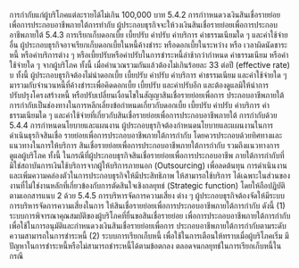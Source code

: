 การกำกับแก่ผู้บริโภคแต่ละรายได้ไม่เกิน 100,000 บาท
5.4.2 การกำาหนดวงเงินสินเชื่อรายย่อยเพื่อการประกอบอาชีพภายใต้การทํากับ
ผู้ประกอบธุรกิจจะให้วงเงินสินเชื่อรายย่อยเพื่อการประกอบอาชีพภายใต้
5.4.3 การเรียกเก็บดอกเบี้ย เบี้ยปรับ ค่าปรับ ค่าบริการ ค่าธรรมเนียมใด ๆ
และค่าใช้จ่ายอื่น
ผู้ประกอบธุรกิจอาจเรียกเก็บดอกเบี้ยในหนี้ค้างชำระ หรือดอกเบี้ยในระหว่าง
หรือ
เวลาผิดนัดชาระหนี้ หรือค่าบริการต่าง ๆ หรือเบี้ยปรับหรือค่าปรับในการชำระหนี้ล่าช้ากว่ากำหนด
ค่าธรรมเนียม หรือค่าใช้จ่ายใด ๆ จากผู้บริโภค ทั้งนี้ เมื่อคำนวณรวมกันแล้วต้องไม่เกินร้อยละ 33 ต่อปี
(effective rate)
บ
ทั้งนี้ ผู้ประกอบธุรกิจต้องไม่นำดอกเบี้ย เบี้ยปรับ ค่าปรับ ค่าบริการ
ค่าธรรมเนียม และค่าใช้จ่ายใด ๆ มารวมกับจำนวนหนี้ที่ค้างชำระเพื่อคิดดอกเบี้ย เบี้ยปรับ และค่าปรับอีก
และต้องดูแลมิให้นำการปรับปรุงโครงสร้างหนี้ หรือปรับเปลี่ยนเงื่อนไขในสัญญาสินเชื่อรายย่อยเพื่อการ
ประกอบอาชีพภายใต้การกํากับเป็นช่องทางในการหลีกเลี่ยงข้อกําหนดเกี่ยวกับดอกเบี้ย เบี้ยปรับ ค่าปรับ
ค่าบริการ ค่าธรรมเนียมใด ๆ และค่าใช้จ่ายที่เกี่ยวกับสินเชื่อรายย่อยเพื่อการประกอบอาชีพภายใต้
การกำกับด้วย
5.4.4 การกำหนดนโยบายและแผนงาน
ผู้ประกอบธุรกิจต้องกําหนดนโยบายและแผนงานในการดำเนินธุรกิจสินเชื่อ
รายย่อยเพื่อการประกอบอาชีพภายใต้การกํากับ โดยควรประกอบด้วยทิศทางและแนวทางในการให้บริการ
สินเชื่อรายย่อยเพื่อการประกอบอาชีพภายใต้การกํากับ รวมถึงแนวทางการดูแลผู้บริโภค
ทั้งนี้ ในกรณีที่ผู้ประกอบธุรกิจสินเชื่อรายย่อยเพื่อการประกอบอาชีพ
ภายใต้การกํากับที่มิใช่สถาบันการเงินใช้บริการจากผู้ให้บริการภายนอก (Outsourcing) เพื่อลดต้นทุน
การดำเนินงานและเพิ่มความคล่องตัวในการประกอบธุรกิจให้มีประสิทธิภาพ ให้สามารถใช้บริการ
ได้เฉพาะในส่วนของงานที่ไม่ใช่งานหลักที่เกี่ยวข้องกับการตัดสินใจเชิงกลยุทธ์ (Strategic function)
โดยให้ถือปฏิบัติตามเอกสารแนบ 2 ด้วย
5.4.5 การบริหารจัดการความเสี่ยง
ต่าง ๆ
ผู้ประกอบธุรกิจต้องจัดให้มีระบบการบริหารจัดการความเสี่ยงในการ
ให้สินเชื่อรายย่อยเพื่อการประกอบอาชีพภายใต้การกำกับ ดังนี้
(1) ระบบการพิจารณาคุณสมบัติของผู้บริโภคที่ยื่นขอสินเชื่อรายย่อย
เพื่อการประกอบอาชีพภายใต้การกำกับ เพื่อใช้ในการอนุมัติและกำหนดวงเงินสินเชื่อรายย่อยเพื่อการ
ประกอบอาชีพภายใต้การกำกับตามระดับความสามารถในการชำระหนี้
(2) ระบบการเรียกเก็บหนี้ เพื่อใช้ในการเตือนให้ทราบเมื่อผู้บริโภคเริ่ม
มีปัญหาในการชำระหนี้หรือไม่สามารถชำระหนี้ได้ตามข้อตกลง ตลอดจนกลยุทธ์ในการเรียกเก็บหนี้ในกรณี
